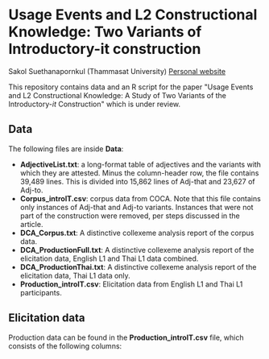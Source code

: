 # Usage Events and L2 Constructional Knowledge: Two Variants of Introductory-it construction

Sakol Suethanapornkul (Thammasat University) [Personal website](https://sakol.netlify.app)

This repository contains data and an R script for the paper "Usage Events and L2 Constructional Knowledge: A Study of Two Variants of the Introductory-*it* Construction" which is under review.



## Data

The following files are inside **Data**:

* **AdjectiveList.txt**: a long-format table of adjectives and the variants with which they are attested. Minus the column-header row, the file contains 39,489 lines. This is divided into 15,862 lines of Adj-that and 23,627 of Adj-to. 
* **Corpus_introIT.csv**: corpus data from COCA. Note that this file contains only instances of Adj-that and Adj-to variants. Instances that were not part of the construction were removed, per steps discussed in the article.
* **DCA_Corpus.txt**: A distinctive collexeme analysis report of the corpus data.
* **DCA_ProductionFull.txt**: A distinctive collexeme analysis report of the elicitation data, English L1 and Thai L1 data combined.
* **DCA_ProductionThai.txt**: A distinctive collexeme analysis report of the elicitation data, Thai L1 data only.
* **Production_introIT.csv**: Elicitation data from English L1 and Thai L1 participants.



## Elicitation data

Production data can be found in the **Production_introIT.csv** file, which consists of the following columns: